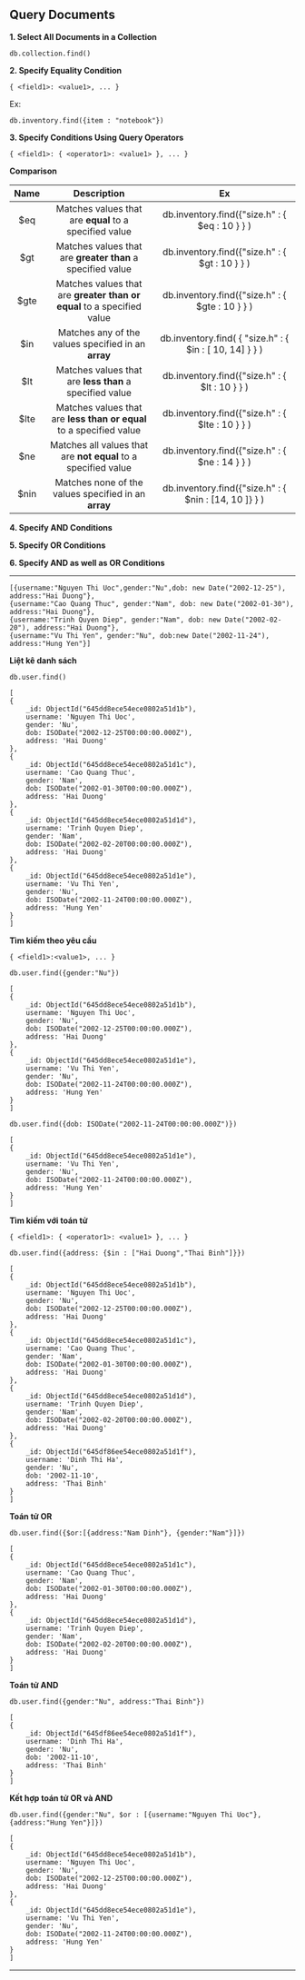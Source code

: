 
## Query Documents


**1. Select All Documents in a Collection** 

    db.collection.find() 

**2. Specify Equality Condition**

    { <field1>: <value1>, ... }

Ex: 

    db.inventory.find({item : "notebook"})

**3. Specify Conditions Using Query Operators** 

    { <field1>: { <operator1>: <value1> }, ... }


**Comparison**

|Name | Description | Ex |
|:---:|:---:|:--:|
|$eq | Matches values that are **equal** to a specified value|db.inventory.find({"size.h" : { $eq : 10 } } )|
|$gt|Matches values that are **greater than** a specified value|db.inventory.find({"size.h" : { $gt : 10 } } )|
|$gte| Matches values that are **greater than or equal** to a specified value |db.inventory.find({"size.h" : { $gte : 10 } } )|
|$in| Matches any of the values specified in an **array**|db.inventory.find( { "size.h" : { $in : [ 10, 14] } } )|
|$lt| Matches values that are **less than** a specified value|db.inventory.find({"size.h" : { $lt : 10 } } )|
|$lte| Matches values that are **less than or equal** to a specified value |db.inventory.find({"size.h" : { $lte : 10 } } )| 
|$ne|Matches all values that are **not equal** to a specified value |db.inventory.find({"size.h" : { $ne : 14 } } ) |
|$nin | Matches none of the values specified in an **array**| db.inventory.find({"size.h" : { $nin : [14, 10 ]} } ) |

**4. Specify AND Conditions**

**5. Specify OR Conditions**

**6. Specify AND as well as OR Conditions**



----


    [{username:"Nguyen Thi Uoc",gender:"Nu",dob: new Date("2002-12-25"), address:"Hai Duong"},
    {username:"Cao Quang Thuc", gender:"Nam", dob: new Date("2002-01-30"), address:"Hai Duong"},
    {username:"Trinh Quyen Diep", gender:"Nam", dob: new Date("2002-02-20"), address:"Hai Duong"},
    {username:"Vu Thi Yen", gender:"Nu", dob:new Date("2002-11-24"), address:"Hung Yen"}]

**Liệt kê danh sách**

    db.user.find()

    [
    {
        _id: ObjectId("645dd8ece54ece0802a51d1b"),
        username: 'Nguyen Thi Uoc',
        gender: 'Nu',
        dob: ISODate("2002-12-25T00:00:00.000Z"),
        address: 'Hai Duong'
    },
    {
        _id: ObjectId("645dd8ece54ece0802a51d1c"),
        username: 'Cao Quang Thuc',
        gender: 'Nam',
        dob: ISODate("2002-01-30T00:00:00.000Z"),
        address: 'Hai Duong'
    },
    {
        _id: ObjectId("645dd8ece54ece0802a51d1d"),
        username: 'Trinh Quyen Diep',
        gender: 'Nam',
        dob: ISODate("2002-02-20T00:00:00.000Z"),
        address: 'Hai Duong'
    },
    {
        _id: ObjectId("645dd8ece54ece0802a51d1e"),
        username: 'Vu Thi Yen',
        gender: 'Nu',
        dob: ISODate("2002-11-24T00:00:00.000Z"),
        address: 'Hung Yen'
    }
    ]

**Tìm kiếm theo yêu cầu**

```{ <field1>:<value1>, ... }```

    db.user.find({gender:"Nu"})

    [
    {
        _id: ObjectId("645dd8ece54ece0802a51d1b"),
        username: 'Nguyen Thi Uoc',
        gender: 'Nu',
        dob: ISODate("2002-12-25T00:00:00.000Z"),
        address: 'Hai Duong'
    },
    {
        _id: ObjectId("645dd8ece54ece0802a51d1e"),
        username: 'Vu Thi Yen',
        gender: 'Nu',
        dob: ISODate("2002-11-24T00:00:00.000Z"),
        address: 'Hung Yen'
    }
    ]

    db.user.find({dob: ISODate("2002-11-24T00:00:00.000Z")})

    [
    {
        _id: ObjectId("645dd8ece54ece0802a51d1e"),
        username: 'Vu Thi Yen',
        gender: 'Nu',
        dob: ISODate("2002-11-24T00:00:00.000Z"),
        address: 'Hung Yen'
    }
    ]


**Tìm kiếm với toán tử**

```{ <field1>: { <operator1>: <value1> }, ... }```

    db.user.find({address: {$in : ["Hai Duong","Thai Binh"]}})

    [
    {
        _id: ObjectId("645dd8ece54ece0802a51d1b"),
        username: 'Nguyen Thi Uoc',
        gender: 'Nu',
        dob: ISODate("2002-12-25T00:00:00.000Z"),
        address: 'Hai Duong'
    },
    {
        _id: ObjectId("645dd8ece54ece0802a51d1c"),
        username: 'Cao Quang Thuc',
        gender: 'Nam',
        dob: ISODate("2002-01-30T00:00:00.000Z"),
        address: 'Hai Duong'
    },
    {
        _id: ObjectId("645dd8ece54ece0802a51d1d"),
        username: 'Trinh Quyen Diep',
        gender: 'Nam',
        dob: ISODate("2002-02-20T00:00:00.000Z"),
        address: 'Hai Duong'
    },
    {
        _id: ObjectId("645df86ee54ece0802a51d1f"),
        username: 'Dinh Thi Ha',
        gender: 'Nu',
        dob: '2002-11-10',
        address: 'Thai Binh'
    }
    ]

**Toán tử OR** 

    db.user.find({$or:[{address:"Nam Dinh"}, {gender:"Nam"}]}) 

    [
    {
        _id: ObjectId("645dd8ece54ece0802a51d1c"),
        username: 'Cao Quang Thuc',
        gender: 'Nam',
        dob: ISODate("2002-01-30T00:00:00.000Z"),
        address: 'Hai Duong'
    },
    {
        _id: ObjectId("645dd8ece54ece0802a51d1d"),
        username: 'Trinh Quyen Diep',
        gender: 'Nam',
        dob: ISODate("2002-02-20T00:00:00.000Z"),
        address: 'Hai Duong'
    }
    ]

**Toán tử AND**

    db.user.find({gender:"Nu", address:"Thai Binh"})

    [
    {
        _id: ObjectId("645df86ee54ece0802a51d1f"),
        username: 'Dinh Thi Ha',
        gender: 'Nu',
        dob: '2002-11-10',
        address: 'Thai Binh'
    }
    ]

**Kết hợp toán tử OR và AND**


    db.user.find({gender:"Nu", $or : [{username:"Nguyen Thi Uoc"},{address:"Hung Yen"}]})

    [
    {
        _id: ObjectId("645dd8ece54ece0802a51d1b"),
        username: 'Nguyen Thi Uoc',
        gender: 'Nu',
        dob: ISODate("2002-12-25T00:00:00.000Z"),
        address: 'Hai Duong'
    },
    {
        _id: ObjectId("645dd8ece54ece0802a51d1e"),
        username: 'Vu Thi Yen',
        gender: 'Nu',
        dob: ISODate("2002-11-24T00:00:00.000Z"),
        address: 'Hung Yen'
    }
    ]

---
